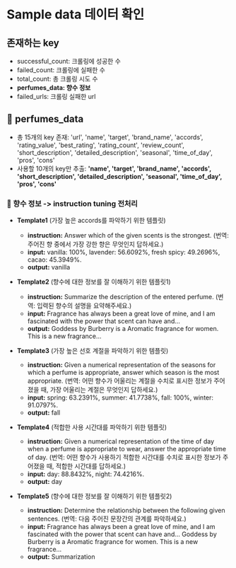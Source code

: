 #  Sample data 데이터 확인

## 존재하는 key
- successful_count: 크롤링에 성공한 수
- failed_count: 크롤링에 실패한 수
- total_count: 총 크롤링 시도 수
- **perfumes_data: 향수 정보**
- failed_urls: 크롤링 실패한 url

## 🌿 perfumes_data
- 총 15개의 key 존재:
  'url', 'name', 'target', 'brand_name', 'accords', 'rating_value', 'best_rating', 'rating_count', 'review_count', 'short_description', 'detailed_description', 'seasonal', 'time_of_day', 'pros', 'cons'
- 사용할 10개의 key만 추출:
  **'name', 'target', 'brand_name', 'accords', 'short_description', 'detailed_description', 'seasonal', 'time_of_day', 'pros', 'cons'**

### 🔧 향수 정보 -> instruction tuning 전처리
- **Template1** (가장 높은 accords를 파악하기 위한 템플릿)
  - **instruction:** Answer which of the given scents is the strongest. (번역: 주어진 향 중에서 가장 강한 향은 무엇인지 답하세요.)
  - **input:** vanilla: 100%, lavender: 56.6092%, fresh spicy: 49.2696%, cacao: 45.3949%.
  - **output:** vanilla
    
- **Template2** (향수에 대한 정보를 잘 이해하기 위한 템플릿1)
  - **instruction:** Summarize the description of the entered perfume. (번역: 입력된 향수의 설명을 요약해주세요.)
  - **input:** Fragrance has always been a great love of mine, and I am fascinated with the power that scent can have and...
  - **output:** Goddess by Burberry is a Aromatic fragrance for women. This is a new fragrance...
    
- **Template3** (가장 높은 선호 계절을 파악하기 위한 템플릿)
  - **instruction:** Given a numerical representation of the seasons for which a perfume is appropriate, answer which season is the most appropriate. (번역: 어떤 향수가 어울리는 계절을 수치로 표시한 정보가 주어졌을 때, 가장 어울리는 계절은 무엇인지 답하세요.)
  - **input:** spring: 63.2391%, summer: 41.7738%, fall: 100%, winter: 91.0797%.
  - **output:** fall
    
- **Template4** (적합한 사용 시간대를 파악하기 위한 템플릿)
  - **instruction:** Given a numerical representation of the time of day when a perfume is appropriate to wear, answer the appropriate time of day. (번역: 어떤 향수가 사용하기 적합한 시간대를 수치로 표시한 정보가 주어졌을 때, 적합한 시간대를 답하세요.)
  - **input:** day: 88.8432%, night: 74.4216%.
  - **output:** day
    
- **Template5** (향수에 대한 정보를 잘 이해하기 위한 템플릿2)
  - **instruction:** Determine the relationship between the following given sentences. (번역: 다음 주어진 문장간의 관계를 파악하세요.)
  - **input:** Fragrance has always been a great love of mine, and I am fascinated with the power that scent can have and... Goddess by Burberry is a Aromatic fragrance for women. This is a new fragrance...
  - **output:** Summarization
